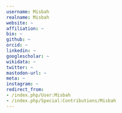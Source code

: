 ```yaml
---
username: Misbah
realname: Misbah
website: ~
affiliation: ~
bio: ~
github: ~
orcid: ~
linkedin: ~
googlescholar: ~
wikidata: ~
twitter: ~
mastodon-url: ~
meta: ~
instagram: ~
redirect_from:
- /index.php/User:Misbah
- /index.php/Special:Contributions/Misbah
---
```

